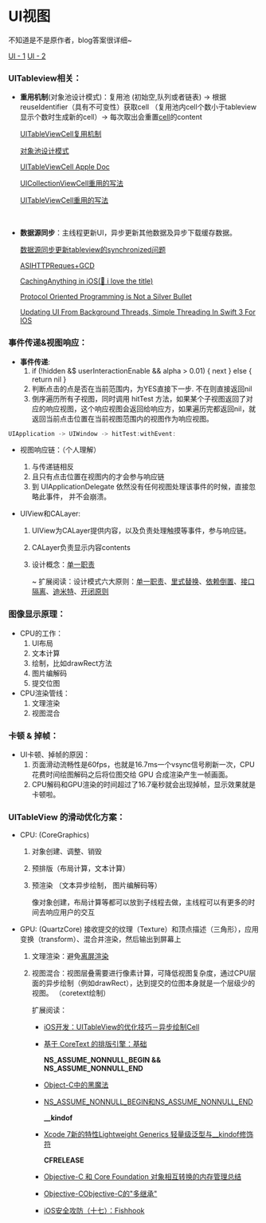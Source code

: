 # UI视图

不知道是不是原作者，blog答案很详细~ 

[UI - 1](https://l-vincent.github.io/2018/05/08/%E9%9D%A2%E8%AF%95-UI%E5%89%96%E6%9E%90/) [UI - 2](https://l-vincent.github.io/2018/05/10/%E9%9D%A2%E8%AF%95-UI%E5%89%96%E6%9E%90(%E4%BA%8C)/)

### UITableview相关：

- **重用机制**(对象池设计模式)：复用池 (初始空,队列或者链表) -> 根据reuseIdentifier（具有不可变性）获取cell （复用池内cell个数小于tableview显示个数时生成新的cell）-> 每次取出会重置[cell](https://developer.apple.com/documentation/uikit/uitableviewcell/1623223-prepareforreuse)的content

  

  [UITableViewCell复用机制](https://www.jianshu.com/p/1046c741fce1)

  [对象池设计模式](https://en.wikipedia.org/wiki/Creational_pattern)

  [UITableViewCell Apple Doc](https://developer.apple.com/documentation/uikit/uitableviewcell#//apple_ref/occ/instp/UITableViewCell/reuseIdentifier)

  [UICollectionViewCell重用的写法](https://stackoverflow.com/questions/22320487/uicollectionviewcell-reuse)

  [UITableViewCell重用的写法](https://stackoverflow.com/questions/9117211/what-if-no-reusable-cell-in-uitableview)

  <br>

- **数据源同步**：主线程更新UI，异步更新其他数据及异步下载缓存数据。

  [数据源同步更新tableview的synchronized问题](https://stackoverflow.com/questions/13280820/uitableviewdatasource-and-multithreading)

  [ASIHTTPReques+GCD](https://www.raywenderlich.com/3049-multithreading-and-grand-central-dispatch-on-ios-for-beginners-tutorial)

  [CachingAnything in iOS(🤣 i love the title)](https://medium.com/ios-os-x-development/caching-anything-in-ios-102176e46eba)

  [Protocol Oriented Programming is Not a Silver Bullet]( http://chris.eidhof.nl/post/protocol-oriented-programming/)

  [Updating UI From Background Threads, Simple Threading In Swift 3 For IOS](https://www.electrollama.net/blog/2017/1/6/updating-ui-from-background-threads-simple-threading-in-swift-3-for-ios)

### 事件传递&视图响应：

- **事件传递**:
  1. if (!hidden &$ userInteractionEnable && alpha > 0.01) { next }  else { return nil }
  2. 判断点击的点是否在当前范围内，为YES直接下一步. 不在则直接返回nil
  3. 倒序遍历所有子视图，同时调用 hitTest 方法，如果某个子视图返回了对应的响应视图，这个响应视图会返回给响应方，如果遍历完都返回nil，就返回当前点击位置在当前视图范围内的视图作为响应视图。

```swift
UIApplication -> UIWindow -> hitTest:withEvent:
```

- 视图响应链：（个人理解）
  1. 与传递链相反
  2. 且只有点击位置在视图内的才会参与响应链
  3. 到 UIApplicationDelegate 依然没有任何视图处理该事件的时候，直接忽略此事件， 并不会崩溃。

- UIView和CALayer:

  1. UIView为CALayer提供内容，以及负责处理触摸等事件，参与响应链。

  2. CALayer负责显示内容contents

  3. 设计概念：[单一职责](https://blog.csdn.net/zhengzhb/article/details/7278174)

     ~ 扩展阅读：设计模式六大原则：[单一职责](https://blog.csdn.net/zhengzhb/article/details/7278174)、[里式替换](https://blog.csdn.net/zhengzhb/article/details/7281833)、[依赖倒置](https://blog.csdn.net/zhengzhb/article/details/7289269)、[接口隔离](https://blog.csdn.net/zhengzhb/article/details/7296921)、[迪米特](https://blog.csdn.net/zhengzhb/article/details/7296930)、[开闭原则](https://blog.csdn.net/zhengzhb/article/details/7296944)

### 图像显示原理：

- CPU的工作：
  1. UI布局
  2. 文本计算
  3. 绘制，比如drawRect方法
  4. 图片编解码
  5. 提交位图
- CPU渲染管线：
  1. 文理渲染
  2. 视图混合

### 卡顿 & 掉帧：

- UI卡顿、掉帧的原因：
  1. 页面滑动流畅性是60fps，也就是16.7ms一个vsync信号刷新一次，CPU 花费时间绘图解码之后将位图交给 GPU 合成渲染产生一帧画面。
  2. CPU解码和GPU渲染的时间超过了16.7毫秒就会出现掉帧，显示效果就是卡顿啦。

### UITableView 的滑动优化方案：

- CPU: (CoreGraphics)

  1. 对象创建、调整、销毁

  2. 预排版（布局计算，文本计算）

  3. 预渲染 （文本异步绘制， 图片编解码等）

     像对象创建，布局计算等都可以放到子线程去做，主线程可以有更多的时间去响应用户的交互

- GPU: (QuartzCore) 接收提交的纹理（Texture）和顶点描述（三角形），应用变换（transform）、混合并渲染，然后输出到屏幕上

  1. 文理渲染：避免[离屏渲染](https://www.jianshu.com/p/6d24a4c29e18)

  2. 视图混合：视图层叠需要进行像素计算，可降低视图复杂度，通过CPU层面的异步绘制（例如drawRect），达到提交的位图本身就是一个层级少的视图。 （coretext绘制）

     扩展阅读：

     - [iOS开发：UITableView的优化技巧－异步绘制Cell](https://blog.csdn.net/mo_xiao_mo/article/details/52622172)

     - [基于 CoreText 的排版引擎：基础](https://blog.devtang.com/2015/06/27/using-coretext-1/)

       **NS_ASSUME_NONNULL_BEGIN && NS_ASSUME_NONNULL_END**

     - [Object-C中的黑魔法](https://www.jianshu.com/p/b3a31eed945f)

     - [NS_ASSUME_NONNULL_BEGIN和NS_ASSUME_NONNULL_END](https://www.jianshu.com/p/67aa3bbb68c6)

       **__kindof**

     - [Xcode 7新的特性Lightweight Generics 轻量级泛型与__kindof修饰符](https://blog.csdn.net/leikezhu1981/article/details/47418011)

       **CFRELEASE**

     - [Objective-C 和 Core Foundation 对象相互转换的内存管理总结](https://blog.csdn.net/yiyaaixuexi/article/details/8553659)

     - [Objective-CObjective-C的"多继承"](https://blog.csdn.net/yiyaaixuexi/article/details/8970734)

     - [iOS安全攻防（十七）：Fishhook](https://blog.csdn.net/yiyaaixuexi/article/details/19094765)

       

       

